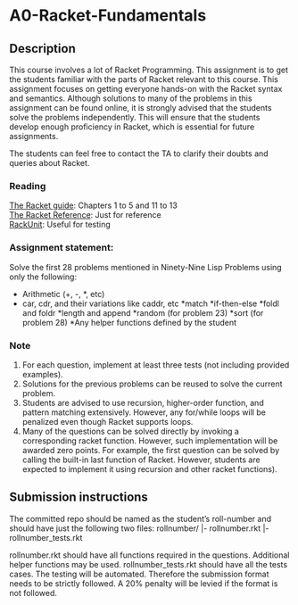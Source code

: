 # A0-Racket-Fundamentals
## Description
This course involves a lot of Racket Programming. 
This assignment is to get the students familiar with the parts of Racket relevant to this course. 
This assignment focuses on getting everyone hands-on with the Racket syntax and semantics. 
Although solutions to many of the problems in this assignment can be found online, 
it is strongly advised that the students solve the problems independently. 
This will ensure that the students develop enough proficiency in Racket, 
which is essential for future assignments.  

The students can feel free to contact the TA to clarify their doubts and queries about Racket.

### Reading
[The Racket guide](https://docs.racket-lang.org/guide/): Chapters 1 to 5 and 11 to 13  
[The Racket Reference](https://docs.racket-lang.org/reference/): Just for reference  
[RackUnit](https://docs.racket-lang.org/rackunit/): Useful for testing  

### Assignment statement:
Solve the first 28 problems mentioned in Ninety-Nine Lisp Problems using only the following:
* Arithmetic (+, -, *, etc)
* car, cdr, and their variations like caddr, etc
*match
*if-then-else
*foldl and foldr
*length and append
*random (for problem 23)
*sort (for problem 28)
*Any helper functions defined by the student

### Note
1. For each question, implement at least three tests (not including provided examples).
2. Solutions for the previous problems can be reused to solve the current problem.
2. Students are advised to use recursion, higher-order function, and pattern matching extensively. However, any for/while loops will be penalized even though Racket supports loops.
4. Many of the questions can be solved directly by invoking a corresponding racket function. However, such implementation will be awarded zero points. For example, the first question can be solved by calling the built-in last function of Racket. However, students are expected to implement it using recursion and other racket functions).

## Submission instructions
The committed repo should be named as the student’s roll-number and should have just the following two files:
rollnumber/
|- rollnumber.rkt
|- rollnumber_tests.rkt

rollnumber.rkt should have all functions required in the questions. Additional helper functions may be used.
rollnumber_tests.rkt should have all the tests cases. The testing will be automated. Therefore the submission format needs to be strictly followed. A 20% penalty will be levied if the format is not followed.


